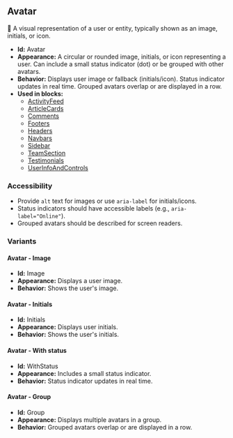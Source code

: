 ## Avatar
👤 A visual representation of a user or entity, typically shown as an image, initials, or icon.
- **Id:** Avatar
- **Appearance:** A circular or rounded image, initials, or icon representing a user. Can include a small status indicator (dot) or be grouped with other avatars.
- **Behavior:** Displays user image or fallback (initials/icon). Status indicator updates in real time. Grouped avatars overlap or are displayed in a row.
- **Used in blocks:**
  - [ActivityFeed](../blocks/ActivityFeed.md)
  - [ArticleCards](../blocks/ArticleCards.md)
  - [Comments](../blocks/Comments.md)
  - [Footers](../blocks/Footers.md)
  - [Headers](../blocks/Headers.md)
  - [Navbars](../blocks/Navbars.md)
  - [Sidebar](../blocks/Sidebar.md)
  - [TeamSection](../blocks/TeamSection.md)
  - [Testimonials](../blocks/Testimonials.md)
  - [UserInfoAndControls](../blocks/UserInfoAndControls.md)
### Accessibility
- Provide `alt` text for images or use `aria-label` for initials/icons.
- Status indicators should have accessible labels (e.g., `aria-label="Online"`).
- Grouped avatars should be described for screen readers.

### Variants
#### Avatar - **Image**
- **Id:** Image
- **Appearance:** Displays a user image.
- **Behavior:** Shows the user's image.
#### Avatar - **Initials**
- **Id:** Initials
- **Appearance:** Displays user initials.
- **Behavior:** Shows the user's initials.
#### Avatar - **With status**
- **Id:** WithStatus
- **Appearance:** Includes a small status indicator.
- **Behavior:** Status indicator updates in real time.
#### Avatar - **Group**
- **Id:** Group
- **Appearance:** Displays multiple avatars in a group.
- **Behavior:** Grouped avatars overlap or are displayed in a row.
